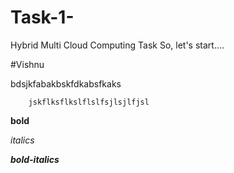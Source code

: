 # Task-1-
Hybrid Multi Cloud Computing Task 
So, let's start....

#Vishnu

bdsjkfabakbskfdkabsfkaks

        jskflksflkslflslfsjlsjlfjsl
      
     
**bold**

_italics_

_**bold-italics**_
